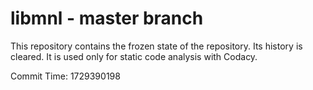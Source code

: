 # libmnl - master branch

This repository contains the frozen state of the repository.
Its history is cleared. It is used only for static code
analysis with Codacy.

Commit Time: 1729390198